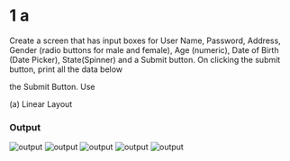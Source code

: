 # 1 a
Create a screen that has input boxes for User Name, Password, Address, Gender (radio buttons for male and female), Age (numeric), Date of Birth (Date Picker), State(Spinner) and a Submit button. On clicking the submit button, print all the data below

the Submit Button. Use

(a) Linear Layout 

### Output
![output](Output1.jpeg)
![output](Output2.jpeg)
![output](Output3.jpeg)
![output](Output4.jpeg)
![output](Output5.jpeg)

